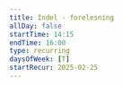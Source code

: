 ```yaml
---
title: Indel - forelesning
allDay: false
startTime: 14:15
endTime: 16:00
type: recurring
daysOfWeek: [T]
startRecur: 2025-02-25
---
```

